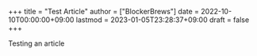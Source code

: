 +++
title = "Test Article"
author = ["BlockerBrews"]
date = 2022-10-10T00:00:00+09:00
lastmod = 2023-01-05T23:28:37+09:00
draft = false
+++

Testing an article
